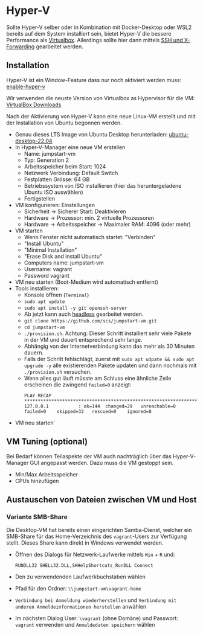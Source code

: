 Hyper-V
=======

Sollte Hyper-V selber oder in Kombination mit Docker-Desktop oder WSL2 bereits auf dem System installiert sein,
bietet Hyper-V die bessere Performance als [Virtualbox](./virtualbox.md).
Allerdings sollte hier dann mittels [SSH und X-Forwarding](./headless.md) gearbeitet werden.


Installation
------------

Hyper-V ist ein Window-Feature dass nur noch aktiviert werden muss:
[enable-hyper-v](https://docs.microsoft.com/en-us/virtualization/hyper-v-on-windows/quick-start/enable-hyper-v)

Wir verwenden die neuste Version von Virtualbox as Hypervisor für die VM:
[VirtualBox Downloads](https://www.virtualbox.org/wiki/Downloads)

Nach der Aktivierung von Hyper-V kann eine neue Linux-VM erstellt
und mit der Installation von Ubuntu begonnen werden.

* Genau dieses LTS Image von Ubuntu Desktop herunterladen: [ubuntu-desktop-22.04](https://ubuntu.com/download/desktop)
* In Hyper-V-Manager eine neue VM erstellen
  * Name: jumpstart-vm
  * Typ: Generation 2
  * Arbeitsspeicher beim Start: 1024
  * Netzwerk Verbindung: Default Switch
  * Festplatten Grösse: 64 GB
  * Betriebssystem von ISO installieren (hier das heruntergeladene Ubuntu ISO auswählen)
  * Fertigstellen
* VM konfigurieren: Einstellungen
  * Sicherheit -> Sicherer Start: Deaktivieren
  * Hardware -> Prozessor: min. 2 virtuelle Prozessoren
  * Hardware -> Arbeitsspeicher -> Maximaler RAM: 4096 (oder mehr)
* VM starten
  * Wenn Fenster nicht automatisch startet: "Verbinden"
  * "Install Ubuntu"
  * "Minimal Installation"
  * "Erase Disk and install Ubuntu"
  * Computers name: jumpstart-vm
  * Username: vagrant
  * Password vagrant
* VM neu starten (Boot-Medium wird automatisch entfernt)
* Tools installieren:
  * Konsole öffnen (`Terminal`)
  * `sudo apt update`
  * `sudo apt install -y git openssh-server`
  * Ab jetzt kann auch [headless](./headless.md) gearbeitet werden.
  * `git clone https://github.com/scs/jumpstart-vm.git`
  * `cd jumpstart-vm`
  * `./provision.sh`. Achtung: Dieser Schritt installiert sehr viele Pakete in der VM
    und dauert entsprechend sehr lange.
  * Abhängig von der Internetverbindung kann das mehr als 30 Minuten dauern.
  * Falls der Schritt fehlschlägt,
    zuerst mit `sudo apt udpate && sudo apt upgrade -y` alle existierenden Pakete updaten
    und dann nochmals mit `./provision.sh` versuchen.
  * Wenn alles gut läuft müsste am Schluss eine ähnliche Zeile erscheinen die zwingend `failed=0` anzeigt:
    ~~~~~~
    PLAY RECAP ************************************************************************************************
    127.0.0.1           : ok=144  changed=29   unreachable=0    failed=0    skipped=32   rescued=0    ignored=0
    ~~~~~~
* VM neu starten`


VM Tuning (optional)
---------

Bei Bedarf können Teilaspekte der VM auch nachträglich über das Hyper-V-Manager GUI angepasst werden.
Dazu muss die VM gestoppt sein.

* Min/Max Arbeitsspeicher
* CPUs hinzufügen


Austauschen von Dateien zwischen VM und Host
--------------------------------------------


### Variante SMB-Share

Die Desktop-VM hat bereits einen eingerichten Samba-Dienst,
welcher ein SMB-Share für das Home-Verzeichnis des `vagrant`-Users zur Verfügung stellt.
Dieses Share kann direkt in Windows verwendet werden.

* Öffnen des Dialogs für Netzwerk-Laufwerke mittels `Win` + `R` und:

  ~~~~~~
  RUNDLL32 SHELL32.DLL,SHHelpShortcuts_RunDLL Connect
  ~~~~~~

* Den zu verwendenden Laufwerkbuchstaben wählen
* Pfad für den Ordner: `\\jumpstart-vm\vagrant-home`
* `Verbindung bei Anmeldung wiederherstellen` und `Verbindung mit anderen Anmeldeinformationen herstellen` anwählen
* Im nächsten Dialog User: `\vagrant` (ohne Domäne) und Passwort: `vagrant` verwenden und `Anmeldedaten speichern` wählen
